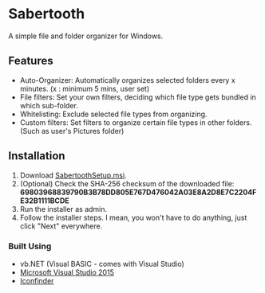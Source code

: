 # Sabertooth

A simple file and folder organizer for Windows.

## Features

* Auto-Organizer: Automatically organizes selected folders every x minutes. (x : minimum 5 mins, user set)
* File filters: Set your own filters, deciding which file type gets bundled in which sub-folder.
* Whitelisting: Exclude selected file types from organizing.
* Custom filters: Set filters to organize certain file types in other folders. (Such as user's Pictures folder)

## Installation

1. Download [SabertoothSetup.msi](https://github.com/recoskyler/Sabertooth/blob/master/SabertoothSetup.msi).
2. (Optional) Check the SHA-256 checksum of the downloaded file: **69803968839790B3B78DD805E767D476042A03E8A2D8E7C2204FE32B1111BCDE**
3. Run the installer as admin.
4. Follow the installer steps. I mean, you won't have to do anything, just click "Next" everywhere.

### Built Using

* vb.NET (Visual BASIC - comes with Visual Studio)
* [Microsoft Visual Studio 2015](https://visualstudio.microsoft.com/vs/)
* [Iconfinder](https://www.iconfinder.com/)
